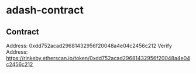 # adash-contract

## Contract 
Address: 0xdd752acad29681432956f20048a4e04c2456c212
Verify Address: https://rinkeby.etherscan.io/token/0xdd752acad29681432956f20048a4e04c2456c212
